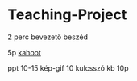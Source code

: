 # Teaching-Project


2 perc bevezető beszéd

5p [kahoot](https://www.)

ppt
10-15 kép-gif 10 kulcsszó
kb 10p





